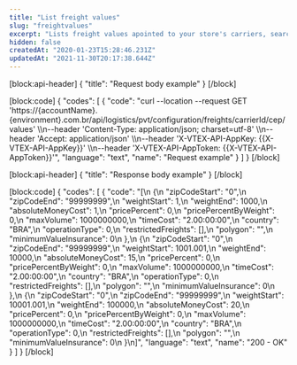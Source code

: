 ```yaml
---
title: "List freight values"
slug: "freightvalues"
excerpt: "Lists freight values apointed to your store's carriers, searching by carrier ID and postal code (`cep`)."
hidden: false
createdAt: "2020-01-23T15:28:46.231Z"
updatedAt: "2021-11-30T20:17:38.644Z"
---
```

[block:api-header]
{
  "title": "Request body example"
}
[/block]

[block:code]
{
  "codes": [
    {
      "code": "curl --location --request GET 'https://{accountName}.{environment}.com.br/api/logistics/pvt/configuration/freights/carrierId/cep/values' \\\n--header 'Content-Type: application/json; charset=utf-8' \\\n--header 'Accept: application/json' \\\n--header 'X-VTEX-API-AppKey: {{X-VTEX-API-AppKey}}' \\\n--header 'X-VTEX-API-AppToken: {{X-VTEX-API-AppToken}}'",
      "language": "text",
      "name": "Request example"
    }
  ]
}
[/block]

[block:api-header]
{
  "title": "Response body example"
}
[/block]

[block:code]
{
  "codes": [
    {
      "code": "[\n  {\n    \"zipCodeStart\": \"0\",\n    \"zipCodeEnd\": \"99999999\",\n    \"weightStart\": 1,\n    \"weightEnd\": 1000,\n    \"absoluteMoneyCost\": 1,\n    \"pricePercent\": 0,\n    \"pricePercentByWeight\": 0,\n    \"maxVolume\": 1000000000,\n    \"timeCost\": \"2.00:00:00\",\n    \"country\": \"BRA\",\n    \"operationType\": 0,\n    \"restrictedFreights\": [],\n    \"polygon\": \"\",\n    \"minimumValueInsurance\": 0\n  },\n  {\n    \"zipCodeStart\": \"0\",\n    \"zipCodeEnd\": \"99999999\",\n    \"weightStart\": 1001.001,\n    \"weightEnd\": 10000,\n    \"absoluteMoneyCost\": 15,\n    \"pricePercent\": 0,\n    \"pricePercentByWeight\": 0,\n    \"maxVolume\": 1000000000,\n    \"timeCost\": \"2.00:00:00\",\n    \"country\": \"BRA\",\n    \"operationType\": 0,\n    \"restrictedFreights\": [],\n    \"polygon\": \"\",\n    \"minimumValueInsurance\": 0\n  },\n  {\n    \"zipCodeStart\": \"0\",\n    \"zipCodeEnd\": \"99999999\",\n    \"weightStart\": 10001.001,\n    \"weightEnd\": 100000,\n    \"absoluteMoneyCost\": 20,\n    \"pricePercent\": 0,\n    \"pricePercentByWeight\": 0,\n    \"maxVolume\": 1000000000,\n    \"timeCost\": \"2.00:00:00\",\n    \"country\": \"BRA\",\n    \"operationType\": 0,\n    \"restrictedFreights\": [],\n    \"polygon\": \"\",\n    \"minimumValueInsurance\": 0\n  }\n]",
      "language": "text",
      "name": "200 - OK"
    }
  ]
}
[/block]